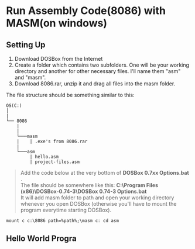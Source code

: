 # Run Assembly Code(8086) with MASM(on windows)
## Setting Up
1. Download DOSBox from the Internet
2. Create a folder which contains two subfolders. One will be your working directory and another for other necessary files. I'll name them "asm" and "masm".
3. Download 8086.rar, unzip it and drag all files into the masm folder.

The file structure should be something similar to this:  
```
OS(C:)
│  
|
└── 8086
    |
    |
    └───masm
    |    | .exe's from 8086.rar      
    |
    └───asm 
         | hello.asm
         | project-files.asm
```


> Add the code below at the very bottom of **DOSBox 0.7xx Options.bat** .  
> The file should be somewhere like this:   **C:\Program Files (x86)\DOSBox-0.74-3\DOSBox 0.74-3 Options.bat**  
> It will add masm folder to path and open your working directory whenever you open DOSBox (otherwise you'll have to mount the program everytime starting DOSBox).

`
mount c c:\8086
path=%path%;\masm
c:
cd asm
`
## Hello World Progra
